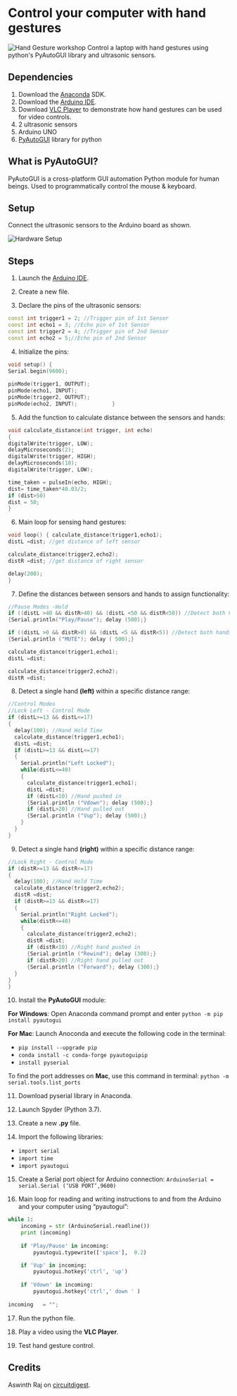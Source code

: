 # Control your computer with hand gestures
![Hand Gesture workshop](https://github.com/ayeshaf9/hands_gesture/blob/master/ControlYourComputerWithHandGestures-5.jpg)
Control a laptop with hand gestures using python's PyAutoGUI library and ultrasonic sensors.

## Dependencies
1. Download the [Anaconda](https://www.anaconda.com/distribution/#download-section) SDK.
2. Download the [Arduino IDE](https://www.arduino.cc/en/main/software).
3. Download [VLC Player](https://www.videolan.org/vlc/) to demonstrate how hand gestures can be used for video controls.
4. 2 ultrasonic sensors
5. Arduino UNO
6. [PyAutoGUI](https://pyautogui.readthedocs.io/en/latest/keyboard.html) library for python

## What is PyAutoGUI?
PyAutoGUI is a cross-platform GUI automation Python module for human beings. Used to programmatically control the mouse & keyboard.

## Setup

Connect the ultrasonic sensors to the Arduino board as shown.

![Hardware Setup](https://github.com/ayeshaf9/hands_gesture/blob/master/hardwaresetup.png)

## Steps

1. Launch the [Arduino IDE](https://www.arduino.cc/en/main/software).

2. Create a new file.

3. Declare the pins of the ultrasonic sensors:

```C++
const int trigger1 = 2; //Trigger pin of 1st Sensor
const int echo1 = 3; //Echo pin of 1st Sensor
const int trigger2 = 4; //Trigger pin of 2nd Sensor
const int echo2 = 5;//Echo pin of 2nd Sensor
```

4. Initialize the pins:

```C++
void setup() {
Serial.begin(9600); 
  
pinMode(trigger1, OUTPUT);  
pinMode(echo1, INPUT); 
pinMode(trigger2, OUTPUT); 
pinMode(echo2, INPUT);           }
```

5. Add the function to calculate distance between the sensors and hands:

```C++
void calculate_distance(int trigger, int echo)
{
digitalWrite(trigger, LOW);
delayMicroseconds(2);
digitalWrite(trigger, HIGH);
delayMicroseconds(10);
digitalWrite(trigger, LOW);

time_taken = pulseIn(echo, HIGH);
dist= time_taken*40.03/2;
if (dist>50)
dist = 50;
}
```

6. Main loop for sensing hand gestures:

```C++
void loop() { calculate_distance(trigger1,echo1);
distL =dist; //get distance of left sensor

calculate_distance(trigger2,echo2);
distR =dist; //get distance of right sensor

delay(200);
}
```

7. Define the distances between sensors and hands to assign functionality:

```C++
//Pause Modes -Hold
if ((distL >40 && distR>40) && (distL <50 && distR<50)) //Detect both hands
{Serial.println("Play/Pause"); delay (500);}

if ((distL >0 && distR>0) && (distL <5 && distR<5)) //Detect both hands
{Serial.println ("MUTE"); delay ( 500);}

calculate_distance(trigger1,echo1);
distL =dist;

calculate_distance(trigger2,echo2);
distR =dist;
```

8. Detect a single hand **(left)** within a specific distance range:

```C++
//Control Modes
//Lock Left - Control Mode
if (distL>=13 && distL<=17)
{
  delay(100); //Hand Hold Time
  calculate_distance(trigger1,echo1);
  distL =dist;
  if (distL>=13 && distL<=17)
  {
    Serial.println("Left Locked");
    while(distL<=40)
    {
      calculate_distance(trigger1,echo1);
      distL =dist;
      if (distL<10) //Hand pushed in 
      {Serial.println ("Vdown"); delay (500);}
      if (distL>20) //Hand pulled out
      {Serial.println ("Vup"); delay (500);}
    }
  }
}
```

9. Detect a single hand **(right)** within a specific distance range:

```C++
//Lock Right - Control Mode
if (distR>=13 && distR<=17)
{
  delay(100); //Hand Hold Time
  calculate_distance(trigger2,echo2);               
  distR =dist; 
  if (distR>=13 && distR<=17)
  {
    Serial.println("Right Locked");  
    while(distR<=40)
    {
      calculate_distance(trigger2,echo2);
      distR =dist;
      if (distR<10) //Right hand pushed in
      {Serial.println ("Rewind"); delay (300);}
      if (distR>20) //Right hand pulled out
      {Serial.println ("Forward"); delay (300);}
  }
}
}
```

10. Install the **PyAutoGUI** module:
 
**For Windows**:
Open Anaconda command prompt and enter `python -m pip install pyautogui`

**For Mac**:
Launch Anoconda and execute the following code in the terminal:
- `pip install --upgrade pip`
- `conda install -c conda-forge pyautoguipip`
- `install pyserial`

To find the port addresses on **Mac**, use this command in terminal:
`python -m serial.tools.list_ports`

11. Download pyserial library in Anaconda.

12. Launch Spyder (Python 3.7).

13. Create a new **.py** file.

14. Import the following libraries:
- `import serial`
- `import time`
- `import pyautogui`

15. Create a Serial port object for Arduino connection: 
`ArduinoSerial = serial.Serial (‘USB PORT’,9600)`

16. Main loop for reading and writing instructions to and from the Arduino and your computer using “pyautogui”:

```python
while 1:
    incoming = str (ArduinoSerial.readline()) 
    print (incoming)
    
    if 'Play/Pause' in incoming:
        pyautogui.typewrite(['space'],  0.2)

    if 'Vup' in incoming: 
        pyautogui.hotkey('ctrl', 'up')
 
    if 'Vdown' in incoming: 
        pyautogui.hotkey('ctrl',' down ' )
        
incoming   = "";
```

17. Run the python file.

18. Play a video using the **VLC Player**.

19. Test hand gesture control.

## Credits

Aswinth Raj on [circuitdigest](https://circuitdigest.com/microcontroller-projects/control-your-computer-with-hand-gestures).
